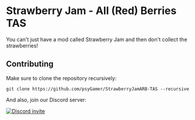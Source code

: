 # Strawberry Jam - All (Red) Berries TAS

You can't just have a mod called Strawberry Jam and then don't collect the strawberries!

## Contributing

Make sure to clone the repository recursively:
```
git clone https://github.com/psyGamer/StrawberryJamARB-TAS --recursive
```

And also, join our Discord server:

[![Discord invite](https://discord.com/api/guilds/1097269700272083115/widget.png?style=banner3)](https://discord.gg/8H3ZzVJHup)
